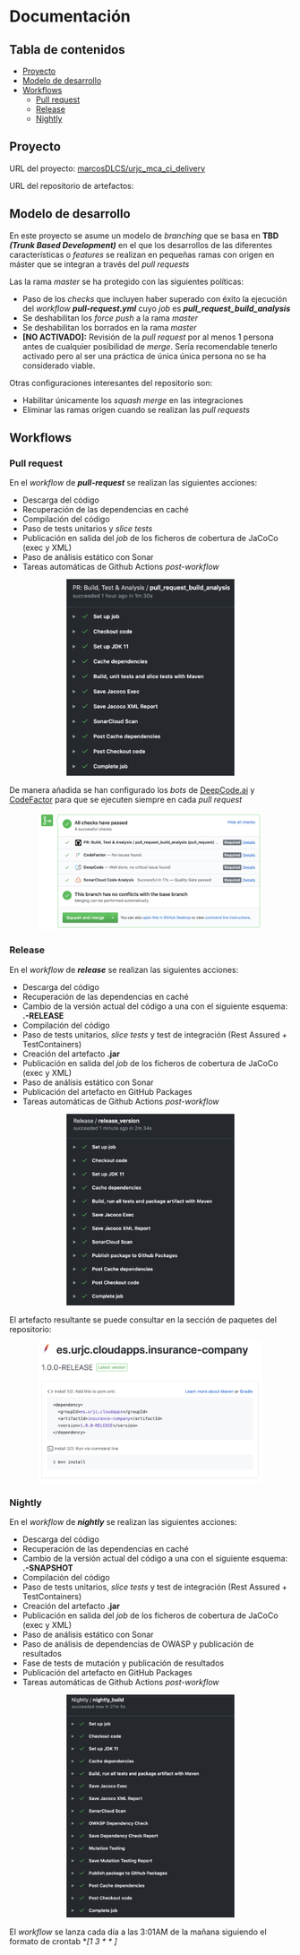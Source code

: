 # Documentación<!-- omit in toc -->

## Tabla de contenidos<!-- omit in toc -->

- [Proyecto](#proyecto)
- [Modelo de desarrollo](#modelo-de-desarrollo)
- [Workflows](#workflows)
  - [Pull request](#pull-request)
  - [Release](#release)
  - [Nightly](#nightly)

## Proyecto

URL del proyecto: [marcosDLCS/urjc_mca_ci_delivery](https://github.com/marcosDLCS/urjc_mca_ci_delivery)

URL del repositorio de artefactos:

## Modelo de desarrollo

En este proyecto se asume un modelo de *branching* que se basa en **TBD *(Trunk Based Development)*** en el que los desarrollos de las diferentes características o *features* se realizan en pequeñas ramas con origen en máster que se integran a través del *pull requests*

Las la rama *master* se ha protegido con las siguientes políticas:

- Paso de los *checks* que incluyen haber superado con éxito la ejecución del *workflow* ***pull-request.yml*** cuyo *job* es ***pull_request_build_analysis***
- Se deshabilitan los *force push* a la rama *master*
- Se deshabilitan los borrados en la rama *master*
- **[NO ACTIVADO]:** Revisión de la *pull request* por al menos 1 persona antes de cualquier posibilidad de *merge*. Sería recomendable tenerlo activado pero al ser una práctica de única única persona no se ha considerado viable.

Otras configuraciones interesantes del repositorio son:

- Habilitar únicamente los *squash merge* en las integraciones
- Eliminar las ramas origen cuando se realizan las *pull requests*

## Workflows

### Pull request

En el *workflow* de ***pull-request*** se realizan las siguientes acciones:

- Descarga del código
- Recuperación de las dependencias en caché
- Compilación del código
- Paso de tests unitarios y *slice tests*
- Publicación en salida del *job* de los ficheros de cobertura de JaCoCo (exec y XML)
- Paso de análisis estático con Sonar
- Tareas automáticas de Github Actions *post-workflow* 

<p align="center">
  <img width="300" src="resources/img/pr_workflow.png">
</p>

De manera añadida se han configurado los *bots* de [DeepCode.ai](https://www.deepcode.ai/) y [CodeFactor](https://www.codefactor.io/) para que se ejecuten siempre en cada *pull request*

<p align="center">
  <img width="400" src="resources/img/pr_checks.png">
</p>

### Release

En el *workflow* de ***release*** se realizan las siguientes acciones:

- Descarga del código
- Recuperación de las dependencias en caché
- Cambio de la versión actual del código a una con el siguiente esquema: **<version>.-RELEASE**
- Compilación del código
- Paso de tests unitarios, *slice tests* y test de integración (Rest Assured + TestContainers)
- Creación del artefacto **.jar**
- Publicación en salida del *job* de los ficheros de cobertura de JaCoCo (exec y XML)
- Paso de análisis estático con Sonar
- Publicación del artefacto en GitHub Packages
- Tareas automáticas de Github Actions *post-workflow*

<p align="center">
  <img width="300" src="resources/img/release_workflow.png">
</p>

El artefacto resultante se puede consultar en la sección de paquetes del repositorio:

<p align="center">
  <img width="400" src="resources/img/release_artifact.png">
</p>

### Nightly

En el *workflow* de ***nightly*** se realizan las siguientes acciones:

- Descarga del código
- Recuperación de las dependencias en caché
- Cambio de la versión actual del código a una con el siguiente esquema: **<version>.<sha-8-posiciones>-SNAPSHOT**
- Compilación del código
- Paso de tests unitarios, *slice tests* y test de integración (Rest Assured + TestContainers)
- Creación del artefacto **.jar**
- Publicación en salida del *job* de los ficheros de cobertura de JaCoCo (exec y XML)
- Paso de análisis estático con Sonar
- Paso de análisis de dependencias de OWASP y publicación de resultados
- Fase de tests de mutación y publicación de resultados
- Publicación del artefacto en GitHub Packages
- Tareas automáticas de Github Actions *post-workflow*

<p align="center">
  <img width="300" src="resources/img/nightly_workflow.png">
</p>

El *workflow* se lanza cada día a las 3:01AM de la mañana siguiendo el formato de crontab **[1 3 * * *]**

